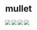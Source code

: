 # mullet

![](https://i.imgur.com/zWPIvzS.png)
![](https://i.imgur.com/casjYy3.png)
![](https://i.imgur.com/YSbCy6V.png)
![](https://i.imgur.com/EBOMbhH.jpg)
